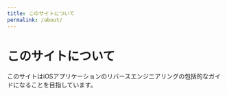 ```yaml
---
title: このサイトについて
permalink: /about/
---
```


# このサイトについて

このサイトはiOSアプリケーションのリバースエンジニアリングの包括的なガイドになることを目指しています。